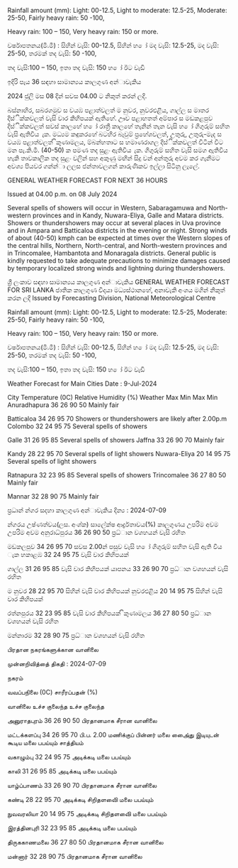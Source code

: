 Rainfall amount (mm): Light: 00-12.5, Light to moderate: 12.5-25, Moderate: 25-50, Fairly heavy rain: 50 -100,

Heavy rain: 100 – 150, Very heavy rain: 150 or more.

වර්ෂාපතනය(මි.මී) : සිහින් වැසි: 00-12.5, සිහින් හ ෝ මද වැසි: 12.5-25, මද වැසි: 25-50, තරමක් තද වැසි: 50 -100,

තද වැසි:100 – 150, ඉතා තද වැසි: 150 හ ෝ ඊට වැඩි

ඉදිරි පැය 36 සඳහා සාමාන්‍යය කාලගුණ අන්‍ාවැකිය

2024 ජුලි මස 08 දින්‍ සවස 04.00 ට නිකුත් කරන්‍ ලදි.

බස්නාහිර, සබරගමුව ස වයඹ පළාත්වලත් ම නුවර, නුවරඑළිය, ගාල්ල ස මාතර දිස්ික්කවලත් වැසි වාර කිහිපයක් ඇතිහේ. ඌව පළාහතත් අම්පාර ස මඩකළපුව දිස්ික්කවලත් සවස් කාලහේ හ ෝ රාත්‍රී කාලහේ තැනින් තැන වැසි හ ෝ ගිගුරුම් සහිත වැසි ඇතිවිය ැක. මධ්‍යම කඳුකරහේ බටහිර බෑවුම් ප්‍රහේශවලත්, උතුරු, උතුරු-මැද ස වයඹ පළාත්වලත් ිකුණාමලය, ම්බන්හතාට ස හමාණරාගල දිස්ික්කවලත් විටින් විට මන පැ.කි.මී. (40-50) ක පමණ තද සුළං ඇතිවිය ැක. ගිගුරුම් සහිත වැසි සමග ඇතිවිය හැකි තාවකාලික තද සුළං වලින් සහ අකුණු මඟින් සිදු වන්‍ අන්‍තුරු අවම කර ගැනීමට අවශ්‍ය පියවර ගන්න්‍ා ලලස ජන්‍තාවලගන් කාරුණිකව ඉල්ලා සිටිනු ලැලේ.

GENERAL WEATHER FORECAST FOR NEXT 36 HOURS

Issued at 04.00 p.m. on 08 July 2024

Several spells of showers will occur in Western, Sabaragamuwa and North-western provinces and in Kandy, Nuwara-Eliya, Galle and Matara districts. Showers or thundershowers may occur at several places in Uva province and in Ampara and Batticaloa districts in the evening or night. Strong winds of about (40-50) kmph can be expected at times over the Western slopes of the central hills, Northern, North-central, and North-western provinces and in Trincomalee, Hambantota and Monaragala districts. General public is kindly requested to take adequate precautions to minimize damages caused by temporary localized strong winds and lightning during thundershowers.

ශ්‍රී ලංකාව සඳහා සාමාන්‍යය කාලගුණ අන්‍ාවැකිය GENERAL WEATHER FORECAST FOR SRI LANKA ජාතික කාලගුණ විදයා මධ්‍යස්ථානහේ, අනාවැකි අංශය මගින් නිකුත් කරන ලදි Issued by Forecasting Division, National Meteorological Centre

Rainfall amount (mm): Light: 00-12.5, Light to moderate: 12.5-25, Moderate: 25-50, Fairly heavy rain: 50 -100,

Heavy rain: 100 – 150, Very heavy rain: 150 or more.

වර්ෂාපතනය(මි.මී) : සිහින් වැසි: 00-12.5, සිහින් හ ෝ මද වැසි: 12.5-25, මද වැසි: 25-50, තරමක් තද වැසි: 50 -100,

තද වැසි:100 – 150, ඉතා තද වැසි: 150 හ ෝ ඊට වැඩි

Weather Forecast for Main Cities Date : 9-Jul-2024

City Temperature (0C) Relative Humidity (%) Weather Max Min Max Min Anuradhapura 36 26 90 50 Mainly fair

Batticaloa 34 26 95 70 Showers or thundershowers are likely after 2.00p.m Colombo 32 24 95 75 Several spells of showers

Galle 31 26 95 85 Several spells of showers Jaffna 33 26 90 70 Mainly fair

Kandy 28 22 95 70 Several spells of light showers Nuwara-Eliya 20 14 95 75 Several spells of light showers

Ratnapura 32 23 95 85 Several spells of showers Trincomalee 36 27 80 50 Mainly fair

Mannar 32 28 90 75 Mainly fair

ප්‍රධාන්‍ න්‍ගර සදහා කාලගුණ අන්‍ාවැකිය දින්‍ය : 2024-07-09

න්‍ගරය උෂ්ණත්වය(ලස. අංශ්‍ක) සාලේක්ෂ ආර්ද්‍රතාවය(%) කාලගුණය උපරිම අවම උපරිම අවම අනුරාධ්‍පුරය 36 26 90 50 ප්‍රධ්‍ාන වශහයන් වැසි රහිත

මඩකලපුව 34 26 95 70 සවස 2.00න් පසුව වැසි හ ෝ ගිගුරුම් සහිත වැසි ඇති විය ැක හකාළඹ 32 24 95 75 වැසි වාර කිහිපයක්

ගාල්ල 31 26 95 85 වැසි වාර කිහිපයක් යාපනය 33 26 90 70 ප්‍රධ්‍ාන වශහයන් වැසි රහිත

ම නුවර 28 22 95 70 සිහින් වැසි වාර කිහිපයක් නුවරඑළිය 20 14 95 75 සිහින් වැසි වාර කිහිපයක්

රත්නපුරය 32 23 95 85 වැසි වාර කිහිපයක් ිකුණාමලය 36 27 80 50 ප්‍රධ්‍ාන වශහයන් වැසි රහිත

මන්නාරම 32 28 90 75 ප්‍රධ්‍ාන වශහයන් වැසි රහිත

பிரதான நகரங்களுக்கான வானிலை

முன்னறிவித்தை் திகதி : 2024-07-09

நகரம்

வவப்பநிலை (0C) சாரீரப்பதன் (%)

வானிலை உச்ச குலைந்த உச்ச குலைந்த

அனுராதபுரம் 36 26 90 50 பிரதானமாக சீரான வானிலை

மட்டக்களப்பு 34 26 95 70 பி.ப. 2.00 மணிக்குப் பின்னர் மலை அை்ைது இடியுடன் கூடிய மலை பபய்யும் சாத்தியம்

வகாழும்பு 32 24 95 75 அடிக்கடி மலை பபய்யும்

காலி 31 26 95 85 அடிக்கடி மலை பபய்யும்

யாழ்ப்பாணம் 33 26 90 70 பிரதானமாக சீரான வானிலை

கண்டி 28 22 95 70 அடிக்கடி சிறிதளவிை் மலை பபய்யும்

நுவவரலியா 20 14 95 75 அடிக்கடி சிறிதளவிை் மலை பபய்யும்

இரத்தினபுரி 32 23 95 85 அடிக்கடி மலை பபய்யும்

திருககாணமலை 36 27 80 50 பிரதானமாக சீரான வானிலை

மன்னார் 32 28 90 75 பிரதானமாக சீரான வானிலை